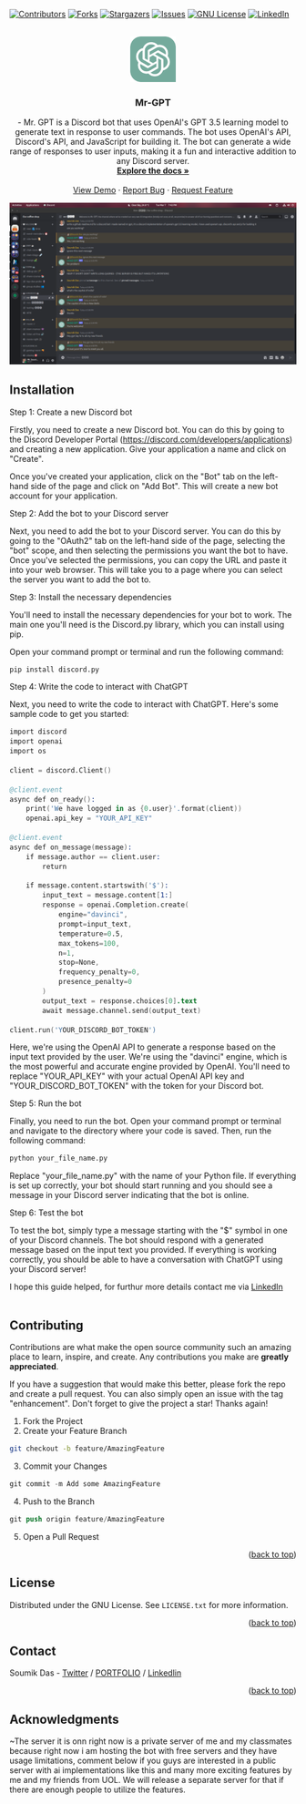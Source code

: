 <a name="readme-top"></a>
[![Contributors][contributors-shield]][contributors-url]
[![Forks][forks-shield]][forks-url]
[![Stargazers][stars-shield]][stars-url]
[![Issues][issues-shield]][issues-url]
[![GNU License][license-shield]][license-url]
[![LinkedIn][linkedin-shield]][linkedin-url]

<!-- PROJECT LOGO -->
<br />
<div align="center">
  <a href="https://github.com/FalconEthics/Mr-GPT">
    <img src="./logo.svg" alt="Logo" width="80" height="80">
  </a>

  <h3 align="center">Mr-GPT</h3>

  <p align="center">
    - Mr. GPT is a Discord bot that uses OpenAI's GPT 3.5 learning model to generate text in response to user commands. The bot uses OpenAI's API, Discord's API, and JavaScript for building it. The bot can generate a wide range of responses to user inputs, making it a fun and interactive addition to any Discord server.
    <br />
    <a href=#installation><strong>Explore the docs »</strong></a>
    <br />
    <br />
    <a href="#acknowledgments">View Demo</a>
    ·
    <a href="https://github.com/FalconEthics/Mr-GPT/issues">Report Bug</a>
    ·
    <a href="https://github.com/FalconEthics/Mr-GPT/issues">Request Feature</a>
  </p>
</div>

[![Product Name Screen Shot][product-screenshot]](https://keeper-app-falconethics.vercel.app/)


<!-- Installation -->
## Installation

Step 1: Create a new Discord bot

Firstly, you need to create a new Discord bot. You can do this by going to the Discord Developer Portal (https://discord.com/developers/applications) and creating a new application. Give your application a name and click on "Create".

Once you've created your application, click on the "Bot" tab on the left-hand side of the page and click on "Add Bot". This will create a new bot account for your application.

Step 2: Add the bot to your Discord server

Next, you need to add the bot to your Discord server. You can do this by going to the "OAuth2" tab on the left-hand side of the page, selecting the "bot" scope, and then selecting the permissions you want the bot to have. Once you've selected the permissions, you can copy the URL and paste it into your web browser. This will take you to a page where you can select the server you want to add the bot to.

Step 3: Install the necessary dependencies

You'll need to install the necessary dependencies for your bot to work. The main one you'll need is the Discord.py library, which you can install using pip.

Open your command prompt or terminal and run the following command:
```s
pip install discord.py
```
Step 4: Write the code to interact with ChatGPT

Next, you need to write the code to interact with ChatGPT. Here's some sample code to get you started:
```s
import discord
import openai
import os

client = discord.Client()

@client.event
async def on_ready():
    print('We have logged in as {0.user}'.format(client))
    openai.api_key = "YOUR_API_KEY"

@client.event
async def on_message(message):
    if message.author == client.user:
        return

    if message.content.startswith('$'):
        input_text = message.content[1:]
        response = openai.Completion.create(
            engine="davinci",
            prompt=input_text,
            temperature=0.5,
            max_tokens=100,
            n=1,
            stop=None,
            frequency_penalty=0,
            presence_penalty=0
        )
        output_text = response.choices[0].text
        await message.channel.send(output_text)

client.run('YOUR_DISCORD_BOT_TOKEN')

```
Here, we're using the OpenAI API to generate a response based on the input text provided by the user. We're using the "davinci" engine, which is the most powerful and accurate engine provided by OpenAI. You'll need to replace "YOUR_API_KEY" with your actual OpenAI API key and "YOUR_DISCORD_BOT_TOKEN" with the token for your Discord bot.

Step 5: Run the bot

Finally, you need to run the bot. Open your command prompt or terminal and navigate to the directory where your code is saved. Then, run the following command:
```s
python your_file_name.py
```
Replace "your_file_name.py" with the name of your Python file. If everything is set up correctly, your bot should start running and you should see a message in your Discord server indicating that the bot is online.

Step 6: Test the bot

To test the bot, simply type a message starting with the "$" symbol in one of your Discord channels. The bot should respond with a generated message based on the input text you provided. If everything is working correctly, you should be able to have a conversation with ChatGPT using your Discord server!

I hope this guide helped, for furthur more details contact me via <a href="https://www.linkedin.com/in/soumik-das-profile/">LinkedIn</a> 
<br>
<br>



<!-- CONTRIBUTING -->
## Contributing

Contributions are what make the open source community such an amazing place to learn, inspire, and create. Any contributions you make are **greatly appreciated**.

If you have a suggestion that would make this better, please fork the repo and create a pull request. You can also simply open an issue with the tag "enhancement".
Don't forget to give the project a star! Thanks again!

1. Fork the Project
2. Create your Feature Branch 
 ```sh
git checkout -b feature/AmazingFeature
```
3. Commit your Changes 
```s
git commit -m Add some AmazingFeature
```
4. Push to the Branch 
```s
git push origin feature/AmazingFeature
```
5. Open a Pull Request

<p align="right">(<a href="#readme-top">back to top</a>)</p>



<!-- LICENSE -->
## License

Distributed under the GNU License. See `LICENSE.txt` for more information.

<p align="right">(<a href="#readme-top">back to top</a>)</p>



<!-- CONTACT -->
## Contact

Soumik Das - [Twitter](https://twitter.com/Mr_Soumik_Das) / [PORTFOLIO](https://www.soumik-das.com/) / [Linkedlin](https://www.linkedin.com/in/soumik-das-profile/)

<p align="right">(<a href="#readme-top">back to top</a>)</p>



## Acknowledgments

 ~The server it is onn right now is a private server of me and my classmates because right now i am hosting the bot with free servers and they have usage limitations, comment below if you guys are interested in a public server with ai implementations like this and many more exciting features by me and my friends from UOL. We will release a separate server for that if there are enough people to utilize the features.

 <!-- MARKDOWN LINKS & IMAGES -->
<!-- https://www.markdownguide.org/basic-syntax/#reference-style-links -->
[contributors-shield]: https://img.shields.io/github/contributors/FalconEthics/Keeper-app.svg?style=for-the-badge
[contributors-url]: https://github.com/FalconEthics/keeper-app/graphs/contributors
[forks-shield]: https://img.shields.io/github/forks/FalconEthics/Keeper-app.svg?style=for-the-badge
[forks-url]: https://github.com/FalconEthics/keeper-app/network/members
[stars-shield]: https://img.shields.io/github/stars/FalconEthics/Keeper-app.svg?style=for-the-badge
[stars-url]: https://github.com/FalconEthics/keeper-app/stargazers
[issues-shield]: https://img.shields.io/github/issues/FalconEthics/Keeper-app.svg?style=for-the-badge

[issues-url]: https://github.com/FalconEthics/keeper-app/issues
[license-shield]: https://img.shields.io/github/license/FalconEthics/Keeper-app.svg?style=for-the-badge

[license-url]: https://github.com/FalconEthics/keeper-app/blob/main/LICENSE
[linkedin-shield]: https://img.shields.io/badge/-LinkedIn-black.svg?style=for-the-badge&logo=linkedin&colorB=555

[linkedin-url]: https://www.linkedin.com/in/soumik-das-profile/

[product-screenshot]: https://raw.githubusercontent.com/FalconEthics/Mr-GPT/main/screenshot.png